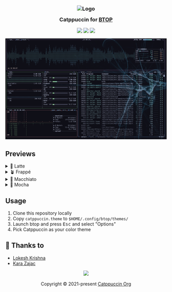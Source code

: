 <h3 align="center">
        <img src="https://raw.githubusercontent.com/catppuccin/catppuccin/main/assets/logos/exports/1544x1544_circle.png" width="100" alt="Logo"/><br/>
        <img src="https://raw.githubusercontent.com/catppuccin/catppuccin/main/assets/misc/transparent.png" height="30" width="0px"/>
        Catppuccin for <a href="https://github.com/aristocratos/btop">BTOP</a>
        <img src="https://raw.githubusercontent.com/catppuccin/catppuccin/main/assets/misc/transparent.png" height="30" width="0px"/>
</h3>


<p align="center">
    <a href="https://github.com/catppuccin/btop/stargazers"><img src="https://img.shields.io/github/stars/catppuccin/btop?colorA=1e1e28&colorB=c9cbff&style=for-the-badge&logo=starship style=for-the-badge"></a>
    <a href="https://github.com/catppuccin/btop/issues"><img src="https://img.shields.io/github/issues/catppuccin/btop?colorA=1e1e28&colorB=f7be95&style=for-the-badge"></a>
    <a href="https://github.com/catppuccin/btop/contributors"><img src="https://img.shields.io/github/contributors/catppuccin/btop?colorA=1e1e28&colorB=b1e1a6&style=for-the-badge"></a>
</p>

<p align="center">
        <img src="/assets/ss.png"/>
</p>

## Previews

<details>
<summary>🌻 Latte</summary>
<img src="/assets/Latte.png"/>
</details>
<details>
<summary>🪴 Frappé</summary>
<img src="/assets/Frappe.png"/>
</details>
<details>
<summary>🌺 Macchiato</summary>
<img src="/assets/Macchiato.png"/>
</details>
<details>
<summary>🌿 Mocha</summary>
<img src="/assets/Mocha.png"/>
</details>

## Usage

1. Clone this repository locally
2. Copy `catppuccin.theme` to `$HOME/.config/btop/themes/`
3. Launch btop and press <kbd>Esc</kbd> and select "Options"
4. Pick Catppuccin as your color theme

## 💝 Thanks to

- [Lokesh Krishna](https://github.com/lokesh-krishna)
- [Kara Zajac](https://github.com/Arkwin)
&nbsp;

<p align="center">
        <img src="https://raw.githubusercontent.com/catppuccin/catppuccin/main/assets/footers/gray0_ctp_on_line.svg?sanitize=true" />
</p>

<p align="center">
        Copyright &copy; 2021-present <a href="https://github.com/catppuccin" target="_blank">Catppuccin Org</a>
</p>

<p align="center">
        <a href="https://github.com/catppuccin/catppuccin/blob/main/LICENSE"><img src="https://img.shields.io/static/v1.svg?style=for-the-badge&label=License&mess$
</p>

